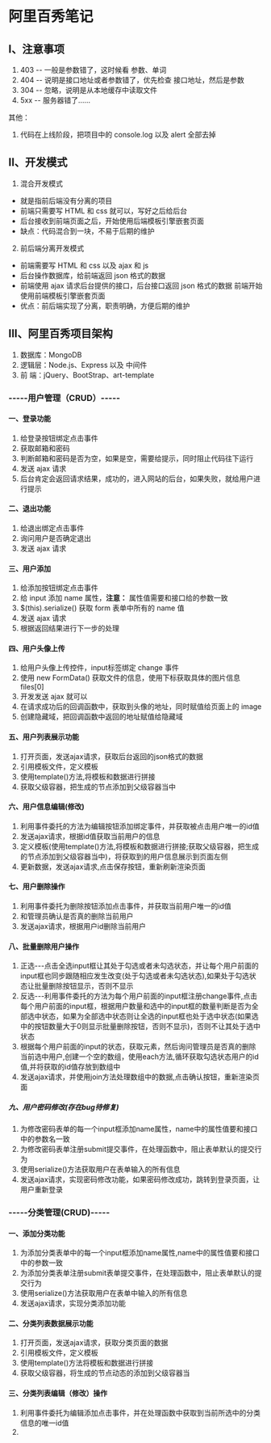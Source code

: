 # 阿里百秀笔记

## I、注意事项

1. 403 -- 一般是参数错了，这时候看 参数、单词
2. 404 -- 说明是接口地址或者参数错了，优先检查 接口地址，然后是参数
3. 304 -- 忽略，说明是从本地缓存中读取文件
4. 5xx -- 服务器错了……

其他：
1. 代码在上线阶段，把项目中的 console.log 以及 alert 全部去掉

## II、开发模式

1. 混合开发模式

- 就是指前后端没有分离的项目
- 前端只需要写 HTML 和 css 就可以，写好之后给后台
- 后台接收到前端页面之后，开始使用后端模板引擎嵌套页面
- 缺点：代码混合到一块，不易于后期的维护


2. 前后端分离开发模式

- 前端需要写 HTML 和 css 以及 ajax 和 js
- 后台操作数据库，给前端返回 json 格式的数据
- 前端使用 ajax 请求后台提供的接口，后台接口返回 json 格式的数据
  前端开始使用前端模板引擎嵌套页面
- 优点：前后端实现了分离，职责明确，方便后期的维护


## III、阿里百秀项目架构

1. 数据库：MongoDB
2. 逻辑层：Node.js、Express 以及 中间件
3. 前  端：jQuery、BootStrap、art-template

### -----用户管理（CRUD）-----

#### 一、登录功能

1. 给登录按钮绑定点击事件
2. 获取邮箱和密码
3. 判断邮箱和密码是否为空，如果是空，需要给提示，同时阻止代码往下运行
4. 发送 ajax 请求
5. 后台肯定会返回请求结果，成功的，进入网站的后台，如果失败，就给用户进行提示

#### 二、退出功能

1. 给退出绑定点击事件
2. 询问用户是否确定退出
3. 发送 ajax 请求


#### 三、用户添加

1. 给添加按钮绑定点击事件
2. 给 input 添加 name 属性，**注意：** 属性值需要和接口给的参数一致
3. $(this).serialize() 获取 form 表单中所有的 name 值
4. 发送 ajax 请求
5. 根据返回结果进行下一步的处理 


#### 四、用户头像上传

1. 给用户头像上传控件，input标签绑定 change 事件
2. 使用 new FormData() 获取文件的信息，使用下标获取具体的图片信息  files[0]
3. 开发发送 ajax 就可以
4. 在请求成功后的回调函数中，获取到头像的地址，同时赋值给页面上的 image
5. 创建隐藏域，把回调函数中返回的地址赋值给隐藏域


#### 五、用户列表展示功能

1. 打开页面，发送ajax请求，获取后台返回的json格式的数据
2. 引用模板文件，定义模板
3. 使用template()方法,将模板和数据进行拼接
4. 获取父级容器，把生成的节点添加到父级容器当中

#### 六、用户信息编辑(修改)

1. 利用事件委托的方法为编辑按钮添加绑定事件，并获取被点击用户唯一的id值
2. 发送ajax请求，根据id值获取当前用户的信息
3. 定义模板(使用template()方法,将模板和数据进行拼接;获取父级容器，把生成的节点添加到父级容器当中)，将获取到的用户信息展示到页面左侧
4. 更新数据，发送ajax请求,点击保存按钮，重新刷新渲染页面


#### 七、用户删除操作

1. 利用事件委托为删除按钮添加点击事件，并获取当前用户唯一的id值
2. 和管理员确认是否真的删除当前用户
3. 发送ajax请求，根据用户id删除当前用户

#### 八、批量删除用户操作

1. 正选---点击全选input框让其处于勾选或者未勾选状态，并让每个用户前面的input框也同步跟随相应发生改变(处于勾选或者未勾选状态),如果处于勾选状态让批量删除按钮显示，否则不显示
2. 反选---利用事件委托的方法为每个用户前面的input框注册change事件,点击每个用户前面的input框，根据用户数量和选中的input框的数量判断是否为全部选中状态，如果为全部选中状态则让全选的input框也处于选中状态(如果选中的按钮数量大于0则显示批量删除按钮，否则不显示)，否则不让其处于选中状态
3. 根据每个用户前面的input的状态，获取元素，然后询问管理员是否真的删除当前选中用户,创建一个空的数组，使用each方法,循环获取勾选状态用户的id值,并将获取的id值存放到数组中
4. 发送ajax请求，并使用join方法处理数组中的数据,点击确认按钮，重新渲染页面

##### 九、用户密码修改(存在bug待修复)

1. 为修改密码表单的每一个input框添加name属性，name中的属性值要和接口中的参数名一致
2. 为修改密码表单注册submit提交事件，在处理函数中，阻止表单默认的提交行为
3. 使用serialize()方法获取用户在表单输入的所有信息
4. 发送ajax请求，实现密码修改功能，如果密码修改成功，跳转到登录页面，让用户重新登录

### -----分类管理(CRUD)-----

#### 一、添加分类功能
1. 为添加分类表单中的每一个input框添加name属性,name中的属性值要和接口中的参数一致
2. 为添加分类表单注册submit表单提交事件，在处理函数中，阻止表单默认的提交行为
3. 使用serialize()方法获取用户在表单中输入的所有信息
4. 发送ajax请求，实现分类添加功能

#### 二、分类列表数据展示功能
1. 打开页面，发送ajax请求，获取分类页面的数据
2. 引用模板文件，定义模板
3. 使用template()方法将模板和数据进行拼接
4. 获取父级容器，将生成的节点动态的添加到父级容器当

#### 三、分类列表编辑（修改）操作
1. 利用事件委托为编辑添加点击事件，并在处理函数中获取到当前所选中的分类信息的唯一id值
2. 
